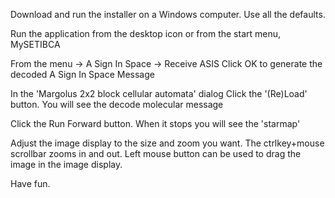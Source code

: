 Download and run the installer on a Windows computer.
Use all the defaults.

Run the application from the desktop icon or from the start menu, MySETIBCA

From the menu -> A Sign In Space -> Receive ASIS
Click OK to generate the decoded A Sign In Space Message

In the 'Margolus 2x2 block cellular automata' dialog 
Click the '(Re)Load' button.
You will see the decode molecular message

Click the Run Forward button.
When it stops you will see the 'starmap'

Adjust the image display to the size and zoom you want.
The ctrlkey+mouse scrollbar zooms in and out.
Left mouse button can be used to drag the image in the image display.

Have fun.
